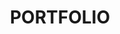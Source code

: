 ---
layout: portfolio
title: PORTFOLIO
permalink: /portfolio/

titles:
    - Etec Automation Oy
    - GEF Vision for Desktops
    - GEF Vision - Janakkala
    - GEF Vision - Hesburger
    - GEF Vision - City of Seinäjoki
    - GEF Vision - Tampere Talo
    - GEF Vision - Valtimo
    - GEF Vision - Lämpöpartio
    - GEF Vision - Dermosil
    - GEF Vision - Ruokkeen Lomakylä
    - GEF Vision - Matka24
    - GEF Vision - Imatran Seudun Sähkö
    - GEF Vision - Autosalpa
    - GEF Vision - School in Simpele

images:
    - /static/portfolio/etec.jpg
    - /static/portfolio/desktop-vision.jpg
    - /static/portfolio/janakkala.jpg
    - /static/portfolio/hesburger.jpg
    - /static/portfolio/seinajoki.jpg
    - /static/portfolio/tampere-talo.jpg
    - /static/portfolio/valtimo.jpg
    - /static/portfolio/lampopartio.jpg
    - /static/portfolio/dermosil.jpg
    - /static/portfolio/ruokkeen-lomakyla.jpg
    - /static/portfolio/matka24.jpg
    - /static/portfolio/iss.jpg
    - /static/portfolio/autosalpa.jpg
    - /static/portfolio/simpele-koulu.jpg

texts:
    - >-
        Website for <strong>Etec Automation Oy</strong>.
        Based on CMS <strong>Concrete5</strong>. Layout design and coding.
    - Layout design and coding.
    - Layout design and coding.
    - HTML5 programming.
    - Layout design and coding.
    - Layout design and coding.
    - Layout design and coding.
    - Layout design and coding.
    - Layout design and coding.
    - Layout design and coding.
    - Layout design and coding.
    - Layout design and coding.
    - Layout design (partly) and coding.
    - Layout design and coding.

url-descriptions:
    - http://www.etec.fi
    - Private webpages
    - Private webpage
    - Private webpage
    - Private webpage
    - Private webpage
    - Private webpage
    - Private webpage
    - Private webpage
    - Private webpage
    - Monitoring webpage
    - Private webpage
    - Private webpage
    - Private webpage

urls:
    - http://www.etec.fi
    - false
    - false
    - false
    - false
    - false
    - false
    - false
    - false
    - false
    - https://vision.gef.fi/0361eb72-5b37-45f9-af56-72045562ef40/
    - false
    - false
    - false
---